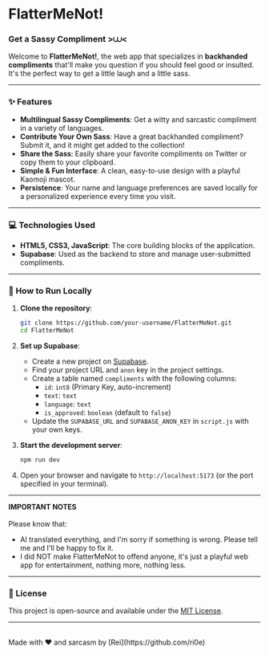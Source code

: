 # FlatterMeNot\! 

### Get a Sassy Compliment \>⩊\<

Welcome to **FlatterMeNot\!**, the web app that specializes in **backhanded compliments** that'll make you question if you should feel good or insulted. It's the perfect way to get a little laugh and a little sass.

-----

### ✨ Features

  * **Multilingual Sassy Compliments**: Get a witty and sarcastic compliment in a variety of languages.
  * **Contribute Your Own Sass**: Have a great backhanded compliment? Submit it, and it might get added to the collection\!
  * **Share the Sass**: Easily share your favorite compliments on Twitter or copy them to your clipboard.
  * **Simple & Fun Interface**: A clean, easy-to-use design with a playful Kaomoji mascot.
  * **Persistence**: Your name and language preferences are saved locally for a personalized experience every time you visit.

-----

### 💻 Technologies Used

  * **HTML5, CSS3, JavaScript**: The core building blocks of the application.
  * **Supabase**: Used as the backend to store and manage user-submitted compliments.

-----

### 🚀 How to Run Locally

1.  **Clone the repository**:

    ```bash
    git clone https://github.com/your-username/FlatterMeNot.git
    cd FlatterMeNot
    ```

2.  **Set up Supabase**:

      * Create a new project on [Supabase](https://supabase.io/).
      * Find your project URL and `anon` key in the project settings.
      * Create a table named `compliments` with the following columns:
          * `id`: `int8` (Primary Key, auto-increment)
          * `text`: `text`
          * `language`: `text`
          * `is_approved`: `boolean` (default to `false`)
      * Update the `SUPABASE_URL` and `SUPABASE_ANON_KEY` in `script.js` with your own keys.

3.  **Start the development server**:

    ```bash
    npm run dev
    ```

4.  Open your browser and navigate to `http://localhost:5173` (or the port specified in your terminal).

-----
**IMPORTANT NOTES** <br><br>
Please know that:
*  AI translated everything, and I'm sorry if something is wrong. Please tell me and I'll be happy to fix it.
*  I did NOT make FlatterMeNot to offend anyone, it's just a playful web app for entertainment, nothing more, nothing less.

-----
### 📝 License

This project is open-source and available under the [MIT License](https://www.google.com/search?q=LICENSE).

-----
<br>
Made with ❤️ and sarcasm by [Rei](https://github.com/ri0e)
